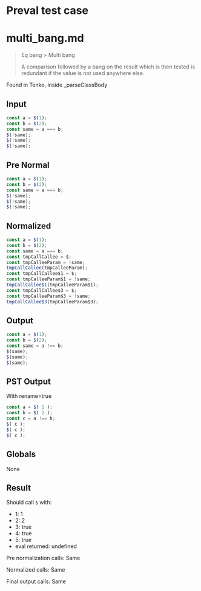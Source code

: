 # Preval test case

# multi_bang.md

> Eq bang > Multi bang
>
> A comparison followed by a bang on the result which is then tested is redundant if the value is not used anywhere else.

Found in Tenko, inside _parseClassBody

## Input

`````js filename=intro
const a = $(1);
const b = $(2);
const same = a === b;
$(!same);
$(!same);
$(!same);
`````

## Pre Normal


`````js filename=intro
const a = $(1);
const b = $(2);
const same = a === b;
$(!same);
$(!same);
$(!same);
`````

## Normalized


`````js filename=intro
const a = $(1);
const b = $(2);
const same = a === b;
const tmpCallCallee = $;
const tmpCalleeParam = !same;
tmpCallCallee(tmpCalleeParam);
const tmpCallCallee$1 = $;
const tmpCalleeParam$1 = !same;
tmpCallCallee$1(tmpCalleeParam$1);
const tmpCallCallee$3 = $;
const tmpCalleeParam$3 = !same;
tmpCallCallee$3(tmpCalleeParam$3);
`````

## Output


`````js filename=intro
const a = $(1);
const b = $(2);
const same = a !== b;
$(same);
$(same);
$(same);
`````

## PST Output

With rename=true

`````js filename=intro
const a = $( 1 );
const b = $( 2 );
const c = a !== b;
$( c );
$( c );
$( c );
`````

## Globals

None

## Result

Should call `$` with:
 - 1: 1
 - 2: 2
 - 3: true
 - 4: true
 - 5: true
 - eval returned: undefined

Pre normalization calls: Same

Normalized calls: Same

Final output calls: Same
